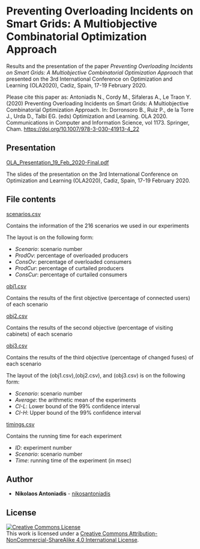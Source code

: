 # Preventing Overloading Incidents on Smart Grids: A Multiobjective Combinatorial Optimization Approach
Results and the presentation of the paper *Preventing Overloading Incidents on Smart Grids: A Multiobjective Combinatorial Optimization Approach* that presented on the 3rd International Conference on Optimization and Learning (OLA2020), Cadiz, Spain, 17-19 February 2020. 

Please cite this paper as:
Antoniadis N., Cordy M., Sifaleras A., Le Traon Y. (2020) Preventing Overloading Incidents on Smart Grids: A Multiobjective Combinatorial Optimization Approach. In: Dorronsoro B., Ruiz P., de la Torre J., Urda D., Talbi EG. (eds) Optimization and Learning. OLA 2020. Communications in Computer and Information Science, vol 1173. Springer, Cham. https://doi.org/10.1007/978-3-030-41913-4_22

## Presentation

[OLA_Presentation_19_Feb_2020-Final.pdf](OLA_Presentation_19_Feb_2020-Final.pdf)

The slides of the presentation on the 3rd International Conference on Optimization and Learning (OLA2020), Cadiz, Spain, 17-19 February 2020.

## File contents

[scenarios.csv](scenarios.csv)

Contains the information of the 216 scenarios we used in our experiments

The layout is on the following form:
* *Scenario*: scenario number
* *ProdOv*: percentage of overloaded producers 
* *ConsOv*: percentage of overloaded consumers 
* *ProdCur*: percentage of curtailed producers
* *ConsCur*: percentage of curtailed consumers

[obj1.csv](obj1.csv)

Contains the results of the first objective (percentage of connected users) of each scenario

[obj2.csv](obj2.csv)

Contains the results of the second objective (percentage of visiting cabinets) of each scenario

[obj3.csv](obj3.csv)

Contains the results of the third objective (percentage of changed fuses) of each scenario

The layout of the (obj1.csv),(obj2.csv), and (obj3.csv) is on the following form:

* *Scenario*: scenario number
* *Average*: the arithmetic mean of the experiments 
* *CI-L*: Lower bound of the 99% confidence interval 
* *CI-H*: Upper bound of the 99% confidence interval

[timings.csv](timings.csv)

Contains the running time for each experiment

* *ID*: experiment number
* *Scenario*: scenario number
* *Time*: running time of the experiment (in msec) 


## Author

* **Nikolaos Antoniadis** - [nikosantoniadis](https://github.com/nikosantoniadis) 

## License

[![Creative Commons License](https://i.creativecommons.org/l/by-nc-sa/4.0/88x31.png)](http://creativecommons.org/licenses/by-nc-sa/4.0/)  
This work is licensed under a [Creative Commons Attribution-NonCommercial-ShareAlike 4.0 International License](http://creativecommons.org/licenses/by-nc-sa/4.0/).


